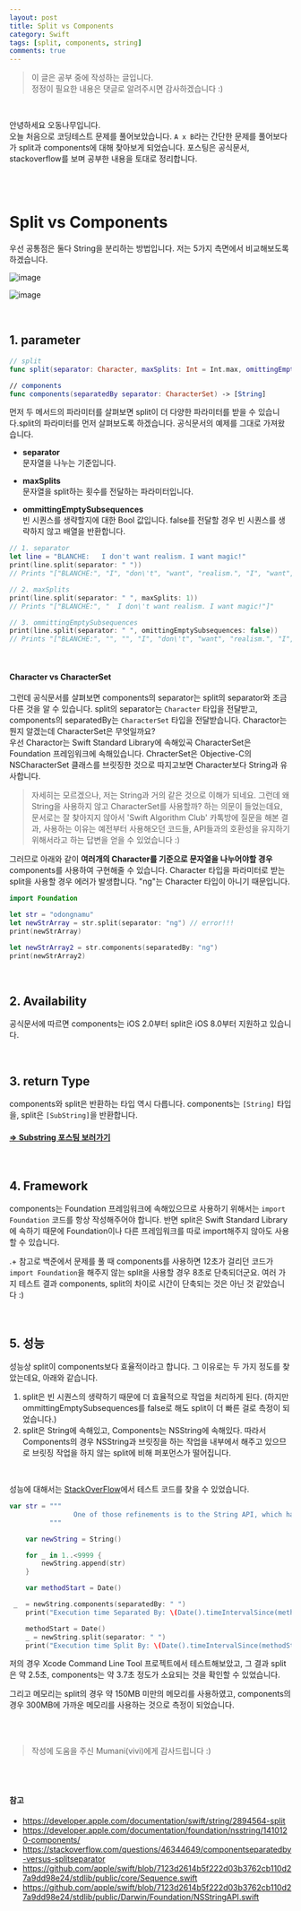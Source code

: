 ```yaml
---
layout: post
title: Split vs Components
category: Swift
tags: [split, components, string]
comments: true
---
```

>이 글은 공부 중에 작성하는 글입니다.        
>정정이 필요한 내용은 댓글로 알려주시면 감사하겠습니다 :)

<br>

안녕하세요 오동나무입니다.  <br>
오늘 처음으로 코딩테스트 문제를 풀어보았습니다. `A x B`라는 간단한 문제를 풀어보다가 split과 components에 대해 찾아보게 되었습니다. 포스팅은 공식문서, stackoverflow를 보며 공부한 내용을 토대로 정리합니다.

<br>
<br>

# Split vs Components
 우선 공통점은 둘다 String을 분리하는 방법입니다. 저는 5가지 측면에서 비교해보도록 하겠습니다.
<br>

![image](https://user-images.githubusercontent.com/73867548/119248194-812e1180-bbca-11eb-9ad9-318f473f6b5a.jpeg)

![image](https://user-images.githubusercontent.com/73867548/119248125-11b82200-bbca-11eb-9015-e351ce327bd3.jpeg)

<br>

## 1. parameter
```swift
// split
func split(separator: Character, maxSplits: Int = Int.max, omittingEmptySubsequences: Bool = true) -> [Substring]

// components
func components(separatedBy separator: CharacterSet) -> [String]
```

먼저 두 메서드의 파라미터를 살펴보면 split이 더 다양한 파라미터를 받을 수 있습니다.split의 파라미터를 먼저 살펴보도록 하겠습니다. 공식문서의 예제를 그대로 가져왔습니다.

- **separator**     
문자열을 나누는 기준입니다. 

- **maxSplits**   
문자열을 split하는 횟수를 전달하는 파라미터입니다.

- **ommittingEmptySubsequences**   
빈 시퀀스를 생략할지에 대한 Bool 값입니다. false를 전달할 경우 빈 시퀀스를 생략하지 않고 배열을 반환합니다.


```swift
// 1. separator
let line = "BLANCHE:   I don't want realism. I want magic!"
print(line.split(separator: " "))
// Prints "["BLANCHE:", "I", "don\'t", "want", "realism.", "I", "want", "magic!"]"

// 2. maxSplits
print(line.split(separator: " ", maxSplits: 1))
// Prints "["BLANCHE:", "  I don\'t want realism. I want magic!"]"

// 3. ommittingEmptySubsequences
print(line.split(separator: " ", omittingEmptySubsequences: false))
// Prints "["BLANCHE:", "", "", "I", "don\'t", "want", "realism.", "I", "want", "magic!"]"

```

<br>

#### **Character vs CharacterSet**    
그런데 공식문서를 살펴보면 components의 separator는 split의 separator와 조금 다른 것을 알 수 있습니다. split의 separator는 `Character` 타입을 전달받고, components의 separatedBy는 `CharacterSet` 타입을 전달받습니다. Charactor는 뭔지 알겠는데 CharacterSet은 무엇일까요? <br>
우선 Charactor는 Swift Standard Library에 속해있곡 CharacterSet은 Foundation 프레임워크에 속해있습니다. ChracterSet은 Objective-C의 NSCharacterSet 클래스를 브릿징한 것으로 따지고보면 Character보다 String과 유사합니다. <br>

>자세히는 모르겠으나, 저는 String과 거의 같은 것으로 이해가 되네요. 그런데 왜 String을 사용하지 않고 CharacterSet를 사용할까? 하는 의문이 들었는데요, 문서로는 잘 찾아지지 않아서 'Swift Algorithm Club' 카톡방에 질문을 해본 결과, 사용하는 이유는 예전부터 사용해오던 코드들, API들과의 호환성을 유지하기 위해서라고 하는 답변을 얻을 수 있었습니다 :)



그러므로 아래와 같이 **여러개의 Character를 기준으로 문자열을 나누어야할 경우** components를 사용하여 구현해줄 수 있습니다. Character 타입을 파라미터로 받는 split을 사용할 경우 에러가 발생합니다. "ng"는 Character 타입이 아니기 때문입니다.


```swift
import Foundation

let str = "odongnamu"
let newStrArray = str.split(separator: "ng") // error!!! 
print(newStrArray)

let newStrArray2 = str.components(separatedBy: "ng")
print(newStrArray2)
```


<br>

## 2. Availability
공식문서에 따르면 components는 iOS 2.0부터 split은 iOS 8.0부터 지원하고 있습니다.

<br>

## 3. return Type
components와 split은 반환하는 타입 역시 다릅니다. components는 `[String]` 타입을, split은 `[SubString]`을 반환합니다.       
#### [ => Substring 포스팅 보러가기](https://odong-tree.github.io/swift/2021/05/29/substring/)

<br>

## 4. Framework
components는 Foundation 프레임워크에 속해있으므로 사용하기 위해서는 `import Foundation` 코드를 항상 작성해주어야 합니다. 반면 split은 Swift Standard Library에 속하기 때문에 Foundation이나 다른 프레임워크를 따로 import해주지 않아도 사용할 수 있습니다. <br>

 .+ 참고로 백준에서 문제를 풀 때 components를 사용하면 12초가 걸리던 코드가 `import Foundation`을 해주지 않는 split을 사용할 경우 8초로 단축되더군요. 여러 가지 테스트 결과 components, split의 차이로 시간이 단축되는 것은 아닌 것 같았습니다 :)

<br>

## 5. 성능
성능상 split이 components보다 효율적이라고 합니다. 그 이유로는 두 가지 정도를 찾았는데요, 아래와 같습니다.
1. split은 빈 시퀀스의 생략하기 때문에 더 효율적으로 작업을 처리하게 된다. (하지만 ommittingEmptySubsequences를 false로 해도 split이 더 빠른 걸로 측정이 되었습니다.)
2. split은 String에 속해있고, Components는 NSString에 속해있다. 따라서 Components의 경우 NSString과 브릿징을 하는 작업을 내부에서 해주고 있으므로 브릿징 작업을 하지 않는 split에 비해 퍼포먼스가 떨어집니다.

<br>

성능에 대해서는 [StackOverFlow](https://stackoverflow.com/questions/46344649/componentseparatedby-versus-splitseparator)에서 테스트 코드를 찾을 수 있었습니다.

```swift
var str = """
                One of those refinements is to the String API, which has been made a lot easier to use (while also gaining power) in Swift 4. In past versions of Swift, the String API was often brought up as an example of how Swift sometimes goes too far in favoring correctness over ease of use, with its cumbersome way of handling characters and substrings. This week, let’s take a look at how it is to work with strings in Swift 4, and how we can take advantage of the new, improved API in various situations. Sometimes we have longer, static strings in our apps or scripts that span multiple lines. Before Swift 4, we had to do something like inline \n across the string, add an appendOnNewLine() method through an extension on String or - in the case of scripting - make multiple print() calls to add newlines to a long output. For example, here is how TestDrive’s printHelp() function (which is used to print usage instructions for the script) looks like in Swift 3  One of those refinements is to the String API, which has been made a lot easier to use (while also gaining power) in Swift 4. In past versions of Swift, the String API was often brought up as an example of how Swift sometimes goes too far in favoring correctness over ease of use, with its cumbersome way of handling characters and substrings. This week, let’s take a look at how it is to work with strings in Swift 4, and how we can take advantage of the new, improved API in various situations. Sometimes we have longer, static strings in our apps or scripts that span multiple lines. Before Swift 4, we had to do something like inline \n across the string, add an appendOnNewLine() method through an extension on String or - in the case of scripting - make multiple print() calls to add newlines to a long output. For example, here is how TestDrive’s printHelp() function (which is used to print usage instructions for the script) looks like in Swift 3
          """

    var newString = String()

    for _ in 1..<9999 {
        newString.append(str)
    }

    var methodStart = Date()

 _  = newString.components(separatedBy: " ")
    print("Execution time Separated By: \(Date().timeIntervalSince(methodStart))")

    methodStart = Date()
    _ = newString.split(separator: " ")
    print("Execution time Split By: \(Date().timeIntervalSince(methodStart))")
```

저의 경우 Xcode Command Line Tool 프로젝트에서 테스트해보았고, 그 결과 split은 약 2.5초, components는 약 3.7초 정도가 소요되는 것을 확인할 수 있었습니다. <br>

그리고 메모리는 split의 경우 약 150MB 미만의 메모리를 사용하였고, components의 경우 300MB에 가까운 메모리를 사용하는 것으로 측정이 되었습니다.


<br>
<br>

> 작성에 도움을 주신 Mumani(vivi)에게 감사드립니다 :)






<br>
<br>

#### 참고
- https://developer.apple.com/documentation/swift/string/2894564-split
- https://developer.apple.com/documentation/foundation/nsstring/1410120-components/
- https://stackoverflow.com/questions/46344649/componentseparatedby-versus-splitseparator
- https://github.com/apple/swift/blob/7123d2614b5f222d03b3762cb110d27a9dd98e24/stdlib/public/core/Sequence.swift
- https://github.com/apple/swift/blob/7123d2614b5f222d03b3762cb110d27a9dd98e24/stdlib/public/Darwin/Foundation/NSStringAPI.swift

<br>
<br>

